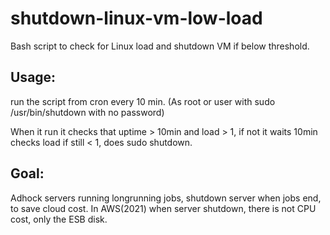 # shutdown-linux-vm-low-load
Bash script to check for Linux load and shutdown VM if below threshold.


## Usage:
run the script from cron every 10 min. (As root or user with sudo /usr/bin/shutdown with no password)

When it run it checks that uptime > 10min and load > 1, if not it waits 10min checks load if still < 1, does sudo shutdown.

## Goal:
Adhock servers running longrunning jobs, shutdown server when jobs end, to save cloud cost.
In AWS(2021) when server shutdown, there is not CPU cost, only the ESB disk.


